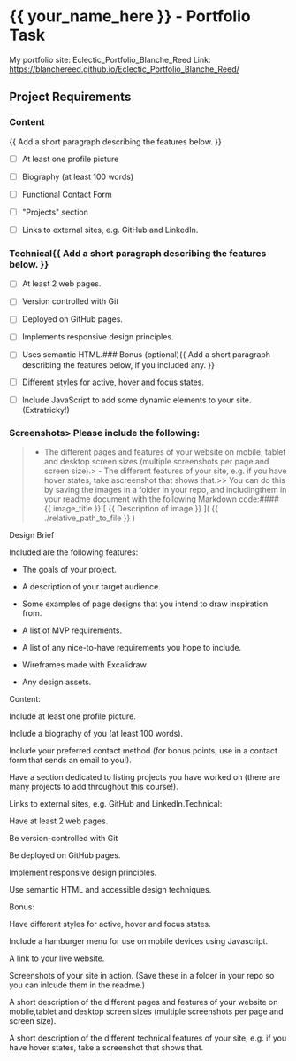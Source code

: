 # {{ your_name_here }} - Portfolio Task

My portfolio site: Eclectic_Portfolio_Blanche_Reed Link: https://blanchereed.github.io/Eclectic_Portfolio_Blanche_Reed/

## Project Requirements

### Content

{{ Add a short paragraph describing the features below. }}

- [ ] At least one profile picture

- [ ] Biography (at least 100 words)

- [ ] Functional Contact Form

- [ ] "Projects" section

- [ ] Links to external sites, e.g. GitHub and LinkedIn.

### Technical{{ Add a short paragraph describing the features below. }}

- [ ] At least 2 web pages.

- [ ] Version controlled with Git

- [ ] Deployed on GitHub pages.

- [ ] Implements responsive design principles.

- [ ] Uses semantic HTML.### Bonus (optional){{ Add a short paragraph describing the features below, if you included any. }}

- [ ] Different styles for active, hover and focus states.

- [ ] Include JavaScript to add some dynamic elements to your site. (Extratricky!)

### Screenshots> Please include the following:

> - The different pages and features of your website on mobile, tablet and desktop screen sizes (multiple screenshots per page and screen size).> - The different features of your site, e.g. if you have hover states, take ascreenshot that shows that.>> You can do this by saving the images in a folder in your repo, and includingthem in your readme document with the following Markdown code:#### {{ image_title }}![ {{ Description of image }} ]( {{ ./relative_path_to_file }} )

Design Brief

Included are the following features:

- The goals of your project.

- A description of your target audience.

- Some examples of page designs that you intend to draw inspiration from.

- A list of MVP requirements.

- A list of any nice-to-have requirements you hope to include.

- Wireframes made with Excalidraw

- Any design assets.

Content:

Include at least one profile picture.

Include a biography of you (at least 100 words).

Include your preferred contact method (for bonus points, use in a contact form that sends an email to you!).

Have a section dedicated to listing projects you have worked on (there are many projects to add throughout this course!).

Links to external sites, e.g. GitHub and LinkedIn.Technical:

Have at least 2 web pages.

Be version-controlled with Git

Be deployed on GitHub pages.

Implement responsive design principles.

Use semantic HTML and accessible design techniques.

Bonus:

Have different styles for active, hover and focus states.

Include a hamburger menu for use on mobile devices using Javascript.

A link to your live website.

Screenshots of your site in action. (Save these in a folder in your repo so you can inlcude them in the readme.)

A short description of the different pages and features of your website on mobile,tablet and desktop screen sizes (multiple screenshots per page and screen size).

A short description of the different technical features of your site, e.g. if you have hover states, take a screenshot that shows that.
